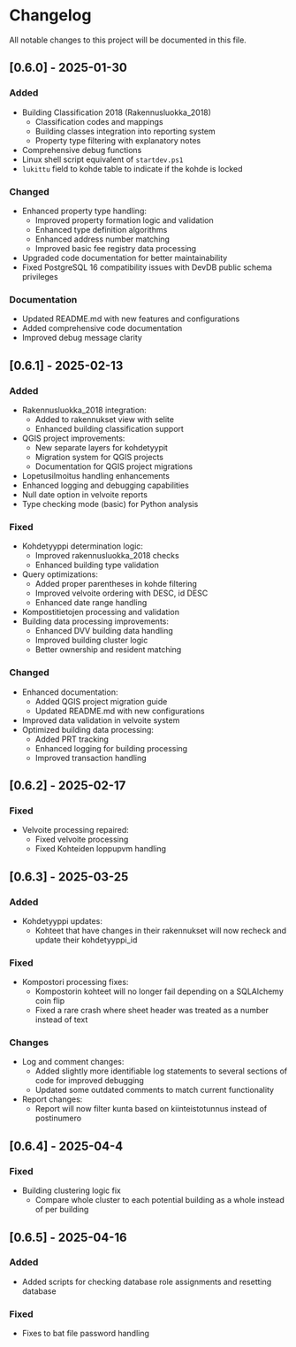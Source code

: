 # Changelog

All notable changes to this project will be documented in this file.

## [0.6.0] - 2025-01-30

### Added

- Building Classification 2018 (Rakennusluokka_2018)
  - Classification codes and mappings
  - Building classes integration into reporting system
  - Property type filtering with explanatory notes
- Comprehensive debug functions
- Linux shell script equivalent of `startdev.ps1`
- `lukittu` field to kohde table to indicate if the kohde is locked

### Changed

- Enhanced property type handling:
  - Improved property formation logic and validation
  - Enhanced type definition algorithms
  - Enhanced address number matching
  - Improved basic fee registry data processing
- Upgraded code documentation for better maintainability
- Fixed PostgreSQL 16 compatibility issues with DevDB public schema privileges

### Documentation

- Updated README.md with new features and configurations
- Added comprehensive code documentation
- Improved debug message clarity

## [0.6.1] - 2025-02-13

### Added

- Rakennusluokka_2018 integration:
  - Added to rakennukset view with selite
  - Enhanced building classification support
- QGIS project improvements:
  - New separate layers for kohdetyypit
  - Migration system for QGIS projects
  - Documentation for QGIS project migrations
- Lopetusilmoitus handling enhancements
- Enhanced logging and debugging capabilities
- Null date option in velvoite reports
- Type checking mode (basic) for Python analysis

### Fixed

- Kohdetyyppi determination logic:
  - Improved rakennusluokka_2018 checks
  - Enhanced building type validation
- Query optimizations:
  - Added proper parentheses in kohde filtering
  - Improved velvoite ordering with DESC, id DESC
  - Enhanced date range handling
- Kompostitietojen processing and validation
- Building data processing improvements:
  - Enhanced DVV building data handling
  - Improved building cluster logic
  - Better ownership and resident matching

### Changed

- Enhanced documentation:
  - Added QGIS project migration guide
  - Updated README.md with new configurations
- Improved data validation in velvoite system
- Optimized building data processing:
  - Added PRT tracking
  - Enhanced logging for building processing
  - Improved transaction handling

## [0.6.2] - 2025-02-17

### Fixed

- Velvoite processing repaired:
  - Fixed velvoite processing
  - Fixed Kohteiden loppupvm handling

## [0.6.3] - 2025-03-25

### Added
- Kohdetyyppi updates:
  - Kohteet that have changes in their rakennukset will now recheck and update their kohdetyyppi_id

### Fixed

- Kompostori processing fixes:
  - Kompostorin kohteet will no longer fail depending on a SQLAlchemy coin flip
  - Fixed a rare crash where sheet header was treated as a number instead of text

### Changes
- Log and comment changes:
  - Added slightly more identifiable log statements to several sections of code for improved debugging
  - Updated some outdated comments to match current functionality
- Report changes:
  - Report will now filter kunta based on kiinteistotunnus instead of postinumero

## [0.6.4] - 2025-04-4


### Fixed

- Building clustering logic fix 
  - Compare whole cluster to each potential building as a whole instead of per building

## [0.6.5] - 2025-04-16

### Added
- Added scripts for checking database role assignments and resetting database

### Fixed

- Fixes to bat file password handling